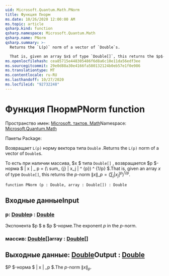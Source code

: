 ```yaml
---
uid: Microsoft.Quantum.Math.PNorm
title: Функция Пнорм
ms.date: 10/26/2020 12:00:00 AM
ms.topic: article
qsharp.kind: function
qsharp.namespace: Microsoft.Quantum.Math
qsharp.name: PNorm
qsharp.summary: >-
  Returns the `L(p)` norm of a vector of `Double`s.

  That is, given an array $x$ of type `Double[]`, this returns the $p$-norm $\|x\|\_p= (\sum_{j}|x_j|^{p})^{1/p}$.
ms.openlocfilehash: cea85715e448305486f6d8a6c10e11da56edf3ee
ms.sourcegitcommit: 29e0d88a30e4166fa580132124b0eb57e1f0e986
ms.translationtype: MT
ms.contentlocale: ru-RU
ms.lasthandoff: 10/27/2020
ms.locfileid: "92732248"
---
```

# <a name="pnorm-function"></a><span data-ttu-id="837cb-102">Функция Пнорм</span><span class="sxs-lookup"><span data-stu-id="837cb-102">PNorm function</span></span>

<span data-ttu-id="837cb-103">Пространство имен: [Microsoft. тактов. Math](xref:Microsoft.Quantum.Math)</span><span class="sxs-lookup"><span data-stu-id="837cb-103">Namespace: [Microsoft.Quantum.Math](xref:Microsoft.Quantum.Math)</span></span>

<span data-ttu-id="837cb-104">Пакеты [](https://nuget.org/packages/)</span><span class="sxs-lookup"><span data-stu-id="837cb-104">Package: [](https://nuget.org/packages/)</span></span>


<span data-ttu-id="837cb-105">Возвращает `L(p)` норму вектора типа `Double` .</span><span class="sxs-lookup"><span data-stu-id="837cb-105">Returns the `L(p)` norm of a vector of `Double`s.</span></span>

<span data-ttu-id="837cb-106">То есть при наличии массива, $x $ типа `Double[]` , возвращается $p $-норма $ \| x \| \_ p = (\ sum_ {j} | x_j | ^ {p}) ^ {1/p} $.</span><span class="sxs-lookup"><span data-stu-id="837cb-106">That is, given an array $x$ of type `Double[]`, this returns the $p$-norm $\|x\|\_p= (\sum_{j}|x_j|^{p})^{1/p}$.</span></span>

```qsharp
function PNorm (p : Double, array : Double[]) : Double
```


## <a name="input"></a><span data-ttu-id="837cb-107">Входные данные</span><span class="sxs-lookup"><span data-stu-id="837cb-107">Input</span></span>

### <a name="p--double"></a><span data-ttu-id="837cb-108">p: [Double](xref:microsoft.quantum.lang-ref.double)</span><span class="sxs-lookup"><span data-stu-id="837cb-108">p : [Double](xref:microsoft.quantum.lang-ref.double)</span></span>

<span data-ttu-id="837cb-109">Экспонента $p $ в $p $-норме.</span><span class="sxs-lookup"><span data-stu-id="837cb-109">The exponent $p$ in the $p$-norm.</span></span>


### <a name="array--double"></a><span data-ttu-id="837cb-110">массив: [Double](xref:microsoft.quantum.lang-ref.double)[]</span><span class="sxs-lookup"><span data-stu-id="837cb-110">array : [Double](xref:microsoft.quantum.lang-ref.double)[]</span></span>





## <a name="output--double"></a><span data-ttu-id="837cb-111">Выходные данные: [Double](xref:microsoft.quantum.lang-ref.double)</span><span class="sxs-lookup"><span data-stu-id="837cb-111">Output : [Double](xref:microsoft.quantum.lang-ref.double)</span></span>

<span data-ttu-id="837cb-112">$P $-норма $ \| x \| _p $.</span><span class="sxs-lookup"><span data-stu-id="837cb-112">The $p$-norm $\|x\|_p$.</span></span>